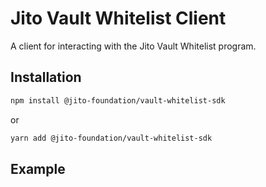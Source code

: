 # Jito Vault Whitelist Client

A client for interacting with the Jito Vault Whitelist program.

## Installation

```bash
npm install @jito-foundation/vault-whitelist-sdk
```

or

```bash
yarn add @jito-foundation/vault-whitelist-sdk
```

## Example

